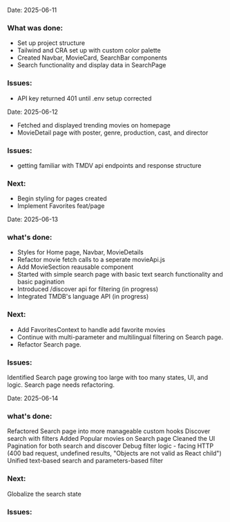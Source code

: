 Date: 2025-06-11

### What was done:

- Set up project structure
- Tailwind and CRA set up with custom color palette
- Created Navbar, MovieCard, SearchBar components
- Search functionality and display data in SearchPage

### Issues:

- API key returned 401 until .env setup corrected

Date: 2025-06-12

- Fetched and displayed trending movies on homepage
- MovieDetail page with poster, genre, production, cast, and director

### Issues:

- getting familiar with TMDV api endpoints and response structure

### Next:

- Begin styling for pages created
- Implement Favorites feat/page

Date: 2025-06-13

### what's done:

- Styles for Home page, Navbar, MovieDetails
- Refactor movie fetch calls to a seperate movieApi.js
- Add MovieSection reausable component
- Started with simple search page with basic text search functionality and basic pagination
- Introduced /discover api for filtering (in progress)
- Integrated TMDB's language API (in progress)

### Next:

- Add FavoritesContext to handle add favorite movies
- Continue with multi-parameter and multilingual filtering on Search page.
- Refactor Search page. 

### Issues:
Identified Search page growing too large with too many states, UI, and logic. Search page needs refactoring.

Date: 2025-06-14

### what's done:

Refactored Search page into more manageable custom hooks
Discover search with filters
Added Popular movies on Search page
Cleaned the UI
Pagination for both search and discover
Debug filter logic - facing HTTP (400 bad request, undefined results, "Objects are not valid as React child")
Unified text-based search and parameters-based filter

### Next:
Globalize the search state

### Issues:
